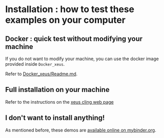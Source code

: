 # Installation : how to test these examples on your computer

## Docker : quick test without modifying your machine
If you do not want to modify your machine, you can use the docker image provided inside `Docker_xeus`.

Refer to [Docker_xeus/Readme.md](Docker_xeus/Readme.md).

## Full installation on your machine
Refer to the instructions on the [xeus cling web page](https://github.com/QuantStack/xeus-cling)

## I don't want to install anything!

As mentioned before, these demos are [available online on mybinder.org](https://mybinder.org/v2/gh/pthom/Cling_Repl_Demo/master?filepath=examples%2Fnotebooks%2F).
